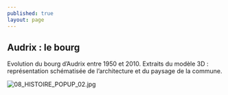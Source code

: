 ```yaml
---
published: true
layout: page
---
```

## Audrix : le bourg

Evolution du bourg d’Audrix entre 1950 et 2010. Extraits du modèle 3D : représentation schématisée de l’architecture et du paysage de la commune.

![08_HISTOIRE_POPUP_02.jpg]({{site.baseurl}}/data/images/8/histoire/08_HISTOIRE_POPUP_02.jpg)

